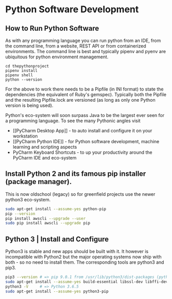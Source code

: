 
# Python Software Development

## How to Run Python Software

As with any programming language you can run python from an IDE, from the command line, from a website, REST API or from containerized environments. The command line is best and typically pipenv and pyenv are ubiquitous for python environment management.  

```
cd thepythonproject
pipenv install
pipenv shell
python --version
```

For the above to work there needs to be a Pipfile (in INI format) to state the dependencies (the equivalent of Ruby's gemspec). Typically both the Pipfile and the resulting Pipfile.lock are versioned (as long as only one Python version is being used).





Python's eco-system will soon surpass Java to be the largest ever seen for a programming language. To see the many Pythonic angles visit

- [[PyCharm Desktop App]] - to auto install and configure it on your workstation
- [[PyCharm Python IDE]] - for Python software development, machine learning and scripting aspects
- PyCharm Keyboard Shortcuts - to up your productivity around the PyCharm IDE and eco-system


## Install Python 2 and its famous pip installer (package manager).

This is now oldschool (legacy) so for greenfield projects use the newer python3 eco-system.

```bash
sudo apt-get install --assume-yes python-pip
pip --version
pip install awscli --upgrade --user
sudo pip install awscli --upgrade pip
```

## Python 3 | Install and Configure

Python3 is stable and new apps should be built with it. It however is incompatible with Python2 but the major operating systems now ship with both - so no need to install them. The corresponding tools are python3 and pip3.

``` bash
pip3 --version # => pip 9.0.1 from /usr/lib/python3/dist-packages (python 3.6)
sudo apt-get install --assume-yes build-essential libssl-dev libffi-dev python-dev
python3 -V     # => Python 3.6.5
sudo apt-get install --assume-yes python3-pip
```
